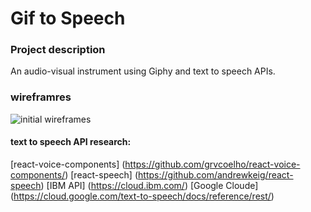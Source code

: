 # Gif to Speech 

### Project description 
An audio-visual instrument using Giphy and text to speech APIs.

### wireframres
![initial wireframes](https://i.imgur.com/40MRckk.png)

#### text to speech API research:
[react-voice-components] (https://github.com/grvcoelho/react-voice-components/)
[react-speech] (https://github.com/andrewkeig/react-speech)
[IBM API] (https://cloud.ibm.com/)
[Google Cloude] (https://cloud.google.com/text-to-speech/docs/reference/rest/)



